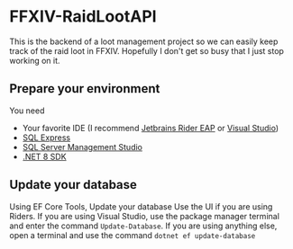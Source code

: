 # FFXIV-RaidLootAPI
This is the backend of a loot management project so we can easily keep track of the raid loot in FFXIV. Hopefully I don't get so busy that I just stop working on it.
## Prepare your environment

You need

* Your favorite IDE (I recommend [Jetbrains Rider EAP](https://www.jetbrains.com/lp/toolbox/) or [Visual Studio](https://visualstudio.microsoft.com/vs/))
* [SQL Express](https://www.microsoft.com/en-us/download/details.aspx?id=101064)
* [SQL Server Management Studio](https://learn.microsoft.com/en-us/sql/ssms/download-sql-server-management-studio-ssms?view=sql-server-ver16)
* [.NET 8 SDK](https://dotnet.microsoft.com/en-us/download/dotnet/8.0)

## Update your database

Using EF Core Tools, Update your database Use the UI if you are using Riders. If you are using Visual Studio, use the package manager terminal and enter the command `Update-Database`. If you are using anything else, open a terminal and use the command `dotnet ef update-database`
